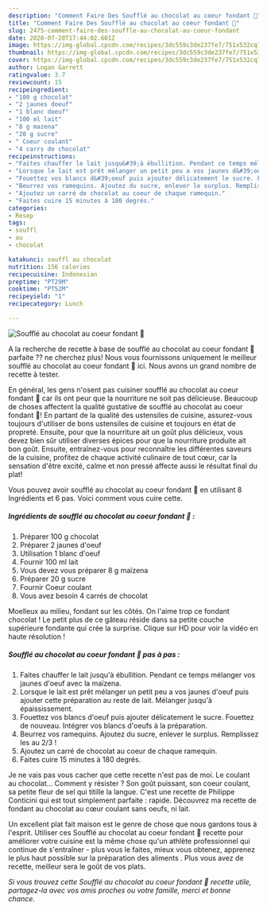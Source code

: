 ```yaml
---
description: "Comment Faire Des Soufflé au chocolat au coeur fondant 🍫"
title: "Comment Faire Des Soufflé au chocolat au coeur fondant 🍫"
slug: 2475-comment-faire-des-souffle-au-chocolat-au-coeur-fondant
date: 2020-07-28T17:44:02.601Z
image: https://img-global.cpcdn.com/recipes/3dc559c3de237fe7/751x532cq70/souffle-au-chocolat-au-coeur-fondant-🍫-photo-principale-de-la-recette.jpg
thumbnail: https://img-global.cpcdn.com/recipes/3dc559c3de237fe7/751x532cq70/souffle-au-chocolat-au-coeur-fondant-🍫-photo-principale-de-la-recette.jpg
cover: https://img-global.cpcdn.com/recipes/3dc559c3de237fe7/751x532cq70/souffle-au-chocolat-au-coeur-fondant-🍫-photo-principale-de-la-recette.jpg
author: Logan Garrett
ratingvalue: 3.7
reviewcount: 15
recipeingredient:
- "100 g chocolat"
- "2 jaunes doeuf"
- "1 blanc doeuf"
- "100 ml lait"
- "8 g mazena"
- "20 g sucre"
- " Coeur coulant"
- "4 carrs de chocolat"
recipeinstructions:
- "Faites chauffer le lait jusqu&#39;à ébullition. Pendant ce temps mélanger vos jaunes d&#39;oeuf avec la maïzena."
- "Lorsque le lait est prêt mélanger un petit peu a vos jaunes d&#39;oeuf puis ajouter cette préparation au reste de lait. Mélanger jusqu&#39;à épaississement."
- "Fouettez vos blancs d&#39;oeuf puis ajouter délicatement le sucre. Fouettez de nouveau. Intégrer vos blancs d&#39;oeufs à la préparation."
- "Beurrez vos ramequins. Ajoutez du sucre, enlever le surplus. Remplissez les au 2/3 !"
- "Ajoutez un carré de chocolat au coeur de chaque ramequin."
- "Faites cuire 15 minutes à 180 degrés."
categories:
- Resep
tags:
- souffl
- au
- chocolat

katakunci: souffl au chocolat 
nutrition: 156 calories
recipecuisine: Indonesian
preptime: "PT29M"
cooktime: "PT52M"
recipeyield: "1"
recipecategory: Lunch

---
```



![Soufflé au chocolat au coeur fondant 🍫](https://img-global.cpcdn.com/recipes/3dc559c3de237fe7/751x532cq70/souffle-au-chocolat-au-coeur-fondant-🍫-photo-principale-de-la-recette.jpg)

A la recherche de recette à base de soufflé au chocolat au coeur fondant 🍫 parfaite ?? ne cherchez plus! Nous vous fournissons uniquement le meilleur soufflé au chocolat au coeur fondant 🍫 ici. Nous avons un grand nombre de recette à tester.

En général, les gens n'osent pas cuisiner soufflé au chocolat au coeur fondant 🍫 car ils ont peur que la nourriture ne soit pas délicieuse. Beaucoup de choses affectent la qualité gustative de soufflé au chocolat au coeur fondant 🍫! En partant de la qualité des ustensiles de cuisine, assurez-vous toujours d'utiliser de bons ustensiles de cuisine et toujours en état de propreté. Ensuite, pour que la nourriture ait un goût plus délicieux, vous devez bien sûr utiliser diverses épices pour que la nourriture produite ait bon goût. Ensuite, entraînez-vous pour reconnaître les différentes saveurs de la cuisine, profitez de chaque activité culinaire de tout cœur, car la sensation d'être excité, calme et non pressé affecte aussi le résultat final du plat!

<!--inarticleads1-->

Vous pouvez avoir soufflé au chocolat au coeur fondant 🍫 en utilisant 8 Ingrédients et 6 pas. Voici comment vous cuire cette.

##### Ingrédients de soufflé au chocolat au coeur fondant 🍫 :

1. Préparer 100 g chocolat
1. Préparer 2 jaunes d&#39;oeuf
1. Utilisation 1 blanc d&#39;oeuf
1. Fournir 100 ml lait
1. Vous devez vous préparer 8 g maïzena
1. Préparer 20 g sucre
1. Fournir  Coeur coulant
1. Vous avez besoin 4 carrés de chocolat


Moelleux au milieu, fondant sur les côtés. On l&#39;aime trop ce fondant chocolat ! Le petit plus de ce gâteau réside dans sa petite couche supérieure fondante qui crée la surprise. Clique sur HD pour voir la vidéo en haute résolution ! 

<!--inarticleads2-->

##### Soufflé au chocolat au coeur fondant 🍫 pas à pas :

1. Faites chauffer le lait jusqu&#39;à ébullition. Pendant ce temps mélanger vos jaunes d&#39;oeuf avec la maïzena.
1. Lorsque le lait est prêt mélanger un petit peu a vos jaunes d&#39;oeuf puis ajouter cette préparation au reste de lait. Mélanger jusqu&#39;à épaississement.
1. Fouettez vos blancs d&#39;oeuf puis ajouter délicatement le sucre. Fouettez de nouveau. Intégrer vos blancs d&#39;oeufs à la préparation.
1. Beurrez vos ramequins. Ajoutez du sucre, enlever le surplus. Remplissez les au 2/3 !
1. Ajoutez un carré de chocolat au coeur de chaque ramequin.
1. Faites cuire 15 minutes à 180 degrés.


Je ne vais pas vous cacher que cette recette n&#39;est pas de moi. Le coulant au chocolat… Comment y résister ? Son goût puissant, son coeur coulant, sa petite fleur de sel qui titille la langue. C&#39;est une recette de Philippe Conticini qui est tout simplement parfaite : rapide. Découvrez ma recette de fondant au chocolat au cœur coulant sans oeufs, ni lait. 

<!--inarticleads1-->

<p>
Un excellent plat fait maison est le genre de chose que nous gardons tous à l'esprit. Utiliser ces Soufflé au chocolat au coeur fondant 🍫 recette pour améliorer votre cuisine est la même chose qu'un athlète professionnel qui continue de s'entraîner - plus vous le faites, mieux vous obtenez, apprenez le plus haut possible sur la préparation des aliments . Plus vous avez de recette, meilleur sera le goût de vos plats.
</p>

<p>
<i>Si vous trouvez cette Soufflé au chocolat au coeur fondant 🍫 recette utile, partagez-la avec vos amis proches ou votre famille, merci et bonne chance.</i>
</p>
